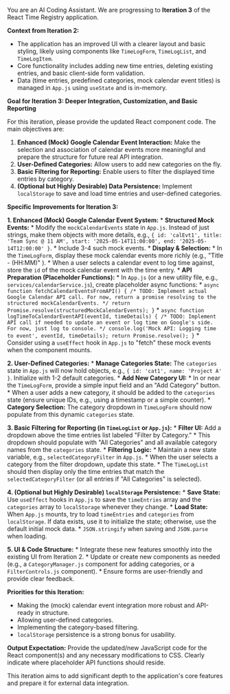 You are an AI Coding Assistant. We are progressing to **Iteration 3** of the React Time Registry application.

**Context from Iteration 2:**
* The application has an improved UI with a clearer layout and basic styling, likely using components like `TimeLogForm`, `TimeLogList`, and `TimeLogItem`.
* Core functionality includes adding new time entries, deleting existing entries, and basic client-side form validation.
* Data (time entries, predefined categories, mock calendar event titles) is managed in `App.js` using `useState` and is in-memory.

**Goal for Iteration 3: Deeper Integration, Customization, and Basic Reporting**

For this iteration, please provide the updated React component code. The main objectives are:
1.  **Enhanced (Mock) Google Calendar Event Interaction:** Make the selection and association of calendar events more meaningful and prepare the structure for future real API integration.
2.  **User-Defined Categories:** Allow users to add new categories on the fly.
3.  **Basic Filtering for Reporting:** Enable users to filter the displayed time entries by category.
4.  **(Optional but Highly Desirable) Data Persistence:** Implement `localStorage` to save and load time entries and user-defined categories.

**Specific Improvements for Iteration 3:**

**1. Enhanced (Mock) Google Calendar Event System:**
    * **Structured Mock Events:**
        * Modify the `mockCalendarEvents` state in `App.js`. Instead of just strings, make them objects with more details, e.g., `{ id: 'calEvt1', title: 'Team Sync @ 11 AM', start: '2025-05-14T11:00:00', end: '2025-05-14T12:00:00' }`.
        * Include 3-4 such mock events.
    * **Display & Selection:**
        * In the `TimeLogForm`, display these mock calendar events more richly (e.g., "Title - (HH:MM)" ).
        * When a user selects a calendar event to log time against, store the `id` of the mock calendar event with the time entry.
    * **API Preparation (Placeholder Functions):**
        * In `App.js` (or a new utility file, e.g., `services/calendarService.js`), create placeholder async functions:
            * `async function fetchCalendarEventsFromAPI() { /* TODO: Implement actual Google Calendar API call. For now, return a promise resolving to the structured mockCalendarEvents. */ return Promise.resolve(structuredMockCalendarEvents); }`
            * `async function logTimeToCalendarEventAPI(eventId, timeDetails) { /* TODO: Implement API call if needed to update an event or log time on Google's side. For now, just log to console. */ console.log('Mock API: Logging time to event', eventId, timeDetails); return Promise.resolve(); }`
        * Consider using a `useEffect` hook in `App.js` to "fetch" these mock events when the component mounts.

**2. User-Defined Categories:**
    * **Manage Categories State:** The `categories` state in `App.js` will now hold objects, e.g., `{ id: 'cat1', name: 'Project A' }`. Initialize with 1-2 default categories.
    * **Add New Category UI:**
        * In or near the `TimeLogForm`, provide a simple input field and an "Add Category" button.
        * When a user adds a new category, it should be added to the `categories` state (ensure unique IDs, e.g., using a timestamp or a simple counter).
    * **Category Selection:** The category dropdown in `TimeLogForm` should now populate from this dynamic `categories` state.

**3. Basic Filtering for Reporting (in `TimeLogList` or `App.js`):**
    * **Filter UI:** Add a dropdown above the time entries list labeled "Filter by Category."
        * This dropdown should populate with "All Categories" and all available category names from the `categories` state.
    * **Filtering Logic:**
        * Maintain a new state variable, e.g., `selectedCategoryFilter` in `App.js`.
        * When the user selects a category from the filter dropdown, update this state.
        * The `TimeLogList` should then display only the time entries that match the `selectedCategoryFilter` (or all entries if "All Categories" is selected).

**4. (Optional but Highly Desirable) `localStorage` Persistence:**
    * **Save State:** Use `useEffect` hooks in `App.js` to save the `timeEntries` array and the `categories` array to `localStorage` whenever they change.
    * **Load State:** When `App.js` mounts, try to load `timeEntries` and `categories` from `localStorage`. If data exists, use it to initialize the state; otherwise, use the default initial mock data.
        * `JSON.stringify` when saving and `JSON.parse` when loading.

**5. UI & Code Structure:**
    * Integrate these new features smoothly into the existing UI from Iteration 2.
    * Update or create new components as needed (e.g., a `CategoryManager.js` component for adding categories, or a `FilterControls.js` component).
    * Ensure forms are user-friendly and provide clear feedback.

**Priorities for this Iteration:**
* Making the (mock) calendar event integration more robust and API-ready in structure.
* Allowing user-defined categories.
* Implementing the category-based filtering.
* `localStorage` persistence is a strong bonus for usability.

**Output Expectation:**
Provide the updated/new JavaScript code for the React component(s) and any necessary modifications to CSS. Clearly indicate where placeholder API functions should reside.

This iteration aims to add significant depth to the application's core features and prepare it for external data integration.